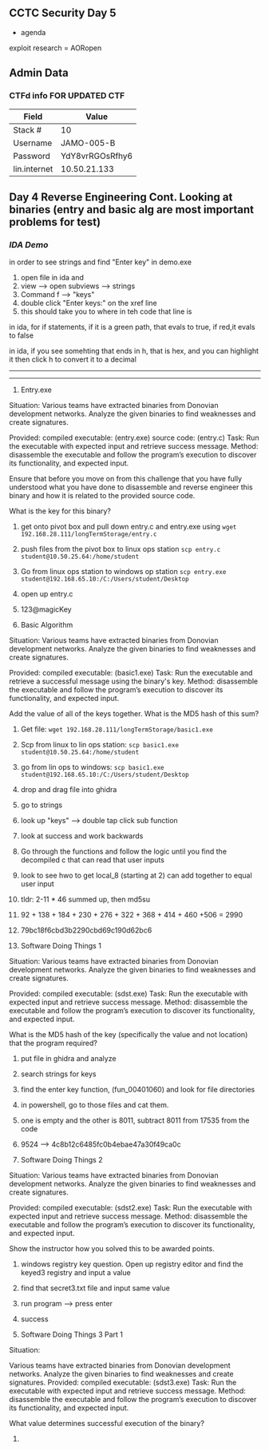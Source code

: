 
## CCTC Security Day 5
- agenda

exploit research = AORopen
## Admin Data

### CTFd info FOR UPDATED CTF
| Field | Value |
|-|-|
| Stack # | 10 |
| Username | JAMO-005-B |
| Password | YdY8vrRGOsRfhy6 |
| lin.internet | 10.50.21.133 |

## Day 4 Reverse Engineering Cont. Looking at binaries (entry and basic alg are most important problems for test)

### *IDA Demo*

in order to see strings and find "Enter key" in demo.exe

1. open file in ida and
2. view --> open subviews --> strings
3. Command f --> "keys"
4. double click "Enter keys:" on the xref line
5. this should take you to where in teh code that line is

in ida, for if statements, if it is a green path, that evals to true, if red,it evals to false

in ida, if you see somehting that ends in h, that is hex, and you can highlight it then click h to convert it to a decimal

***
***

1. Entry.exe

Situation:
Various teams have extracted binaries from Donovian development networks. Analyze the given binaries to find weaknesses and create signatures.

Provided:
compiled executable: (entry.exe)
source code: (entry.c)
Task: Run the executable with expected input and retrieve success message.
Method: disassemble the executable and follow the program’s execution to discover its functionality, and expected input.

Ensure that before you move on from this challenge that you have fully understood what you have done to disassemble and reverse engineer this binary and how it is related to the provided source code.

What is the key for this binary?

1. get onto pivot box and pull down entry.c and entry.exe using `wget 192.168.28.111/longTermStorage/entry.c`
2. push files from the pivot box to linux ops station `scp entry.c student@10.50.25.64:/home/student`
3. Go from linux ops station to windows op station `scp entry.exe student@192.168.65.10:/C:/Users/student/Desktop`
4. open up entry.c
5. 123@magicKey

2. Basic Algorithm

Situation:
Various teams have extracted binaries from Donovian development networks. Analyze the given binaries to find weaknesses and create signatures.

Provided:
compiled executable: (basic1.exe)
Task: Run the executable and retrieve a successful message using the binary's key.
Method: disassemble the executable and follow the program’s execution to discover its functionality, and expected input.

Add the value of all of the keys together. What is the MD5 hash of this sum?

1. Get file: `wget 192.168.28.111/longTermStorage/basic1.exe`
2. Scp from linux to lin ops station: `scp basic1.exe student@10.50.25.64:/home/student`
3. go from lin ops to windows: `scp basic1.exe student@192.168.65.10:/C:/Users/student/Desktop`
4. drop and drag file into ghidra
5. go to strings
6. look up "keys" --> double tap
click sub function
7. look at success and work backwards
8. Go through the functions and follow the logic until you find the decompiled c that can read that user inputs
9. look to see hwo to get local_8 (starting at 2) can add together to equal user input
10. tldr: 2-11 * 46 summed up, then md5su
11. 92 + 138 + 184 + 230 + 276 + 322 + 368 + 414 + 460 +506 = 2990
12. 79bc18f6cbd3b2290cbd69c190d62bc6

3. Software Doing Things 1

Situation:
Various teams have extracted binaries from Donovian development networks. Analyze the given binaries to find weaknesses and create signatures.

Provided:
compiled executable: (sdst.exe)
Task: Run the executable with expected input and retrieve success message.
Method: disassemble the executable and follow the program’s execution to discover its functionality, and expected input.

What is the MD5 hash of the key (specifically the value and not location) that the program required?

1. put file in ghidra and analyze
2. search strings for keys
3. find the enter key function, (fun_00401060) and look for file directories
4. in powershell, go to those files and cat them.
5. one is empty and the other is 8011, subtract 8011 from 17535 from the code
6. 9524 --> 4c8b12c6485fc0b4ebae47a30f49ca0c

4. Software Doing Things 2


Situation:
Various teams have extracted binaries from Donovian development networks. Analyze the given binaries to find weaknesses and create signatures.

Provided:
compiled executable: (sdst2.exe)
Task: Run the executable with expected input and retrieve success message.
Method: disassemble the executable and follow the program’s execution to discover its functionality, and expected input.

Show the instructor how you solved this to be awarded points.

1. windows registry key question. Open up registry editor and find the keyed3 registry and input a value
2. find that secret3.txt file and input same value
3. run program --> press enter
4. success

5. Software Doing Things 3 Part 1

Situation:

Various teams have extracted binaries from Donovian development networks. Analyze the given binaries to find weaknesses and create signatures. Provided:
compiled executable: (sdst3.exe)
Task: Run the executable with expected input and retrieve success message.
Method: disassemble the executable and follow the program’s execution to discover its functionality, and expected input.

What value determines successful execution of the binary?

1.
